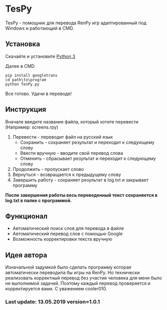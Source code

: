 


# TesPy

TesPy - помощник для перевода RenPy игр адаптированный под Windows и работающий в CMD.

## Установка

Скачайте и установите [Python 3](https://www.python.org/downloads/release)

Далее в CMD
```
pip install googletrans
cd path\to\program
python TesPy.py
```
Все готово. Удачи в переводе!

## Инструкция

Вначале введите название файла, который хотите перевести (Например: screens.rpy)
1) Перевести - переводит файл на русский язык
   * Сохранить - сохраняет результат и переходит к следующему слову
   * Ввести вручную - вводите свой перевод слова
   * Отменить - сбрасывает результат и переходит к следующему слову
2) Продолжить - пропускает слово
3) Вернуться - возвращается к предыдущему слову
4) Завершить работу - сохраняет результат в log.txt и закрывает программу

__После завершения работы весь переведенный текст сохраняется в log.txt в папке с программой.__

## Функционал

* Автоматический поиск слов для перевода в файле
* Автоматический перевод слов с помощью Google
* Возможность корректировки текста вручную

## Идея автора

Изначальной задумкой было сделать программу которая автоматически переводила бы игры на RenPy.
Но технически реализовать корректный перевод без участия человека для меня было не выполнимой задачей.
Поэтому каждый перевод проверяется и корректируется вами. С уважением cooler010.

### Last update: 13.05.2019 version=1.0.1
